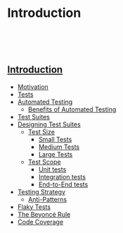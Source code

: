 # Introduction

<br>
<br>
<br>

## [Introduction](introduction.md#introduction)

- [Motivation](introduction.md#motivation)
- [Tests](introduction.md#tests)
- [Automated Testing](introduction.md#automated-testing)
  - [Benefits of Automated Testing](introduction.md#benefits-of-automated-testing)
- [Test Suites](introduction.md#test-suites)
- [Designing Test Suites](introduction.md#designing-test-suites)
  - [Test Size](introduction.md#test-size)
    - [Small Tests](introduction.md#small-tests)
    - [Medium Tests](introduction.md#medium-tests)
    - [Large Tests](introduction.md#large-tests)
  - [Test Scope](introduction.md#test-scope)
    - [Unit tests](introduction.md#unit-tests)
    - [Integration tests](introduction.md#integration-tests)
    - [End-to-End tests](introduction.md#end-to-end-tests)
- [Testing Strategy](introduction.md#testing-strategy)
  - [Anti-Patterns](introduction.md#anti-patterns)
- [Flaky Tests](introduction.md#flaky-tests)
- [The Beyoncé Rule](introduction.md#the-beyonc-rule)
- [Code Coverage](introduction.md#code-coverage)

